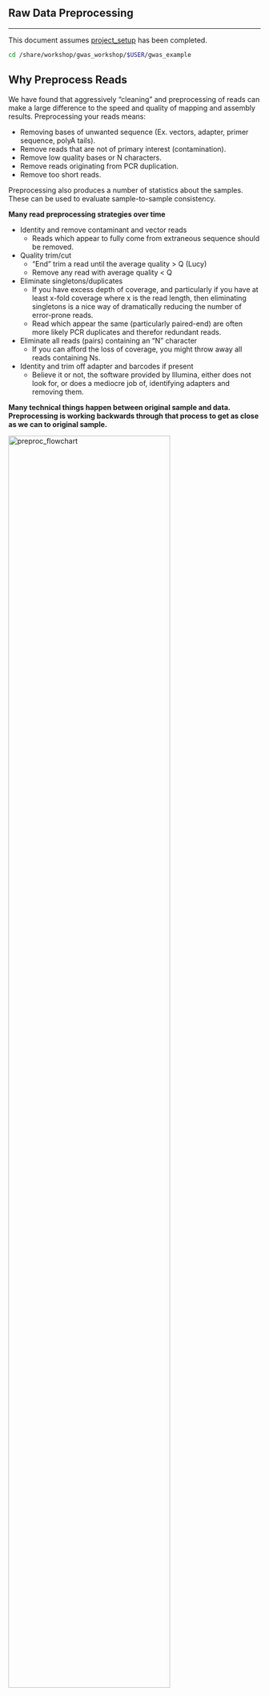 ## Raw Data Preprocessing
-------------------------------------------------------

This document assumes [project_setup](./project_setup.md) has been completed.

```bash
cd /share/workshop/gwas_workshop/$USER/gwas_example
```

## Why Preprocess Reads

We have found that aggressively “cleaning” and preprocessing of reads can make a large difference to the speed and quality of mapping and assembly results. Preprocessing your reads means:

  * Removing bases of unwanted sequence (Ex. vectors, adapter, primer sequence, polyA tails).
  * Remove reads that are not of primary interest (contamination).
  * Remove low quality bases or N characters.
  * Remove reads originating from PCR duplication.
  * Remove too short reads.

Preprocessing also produces a number of statistics about the samples. These can be used to evaluate sample-to-sample consistency.

**Many read preprocessing strategies over time**

* Identity and remove contaminant and vector reads
  * Reads which appear to fully come from extraneous sequence should be removed.
* Quality trim/cut
  * “End” trim a read until the average quality > Q (Lucy)
  * Remove any read with average quality < Q
* Eliminate singletons/duplicates
  * If you have excess depth of coverage, and particularly if you have at least x-fold coverage where x is the read length, then eliminating singletons is a nice way of dramatically reducing the number of error-prone reads.
  * Read which appear the same (particularly paired-end) are often more likely PCR duplicates and therefor redundant reads.
* Eliminate all reads (pairs) containing an “N” character
  * If you can afford the loss of coverage, you might throw away all reads containing Ns.
* Identity and trim off adapter and barcodes if present
  * Believe it or not, the software provided by Illumina, either does not look for, or does a mediocre job of, identifying adapters and removing them.


**Many technical things happen between original sample and data. Preprocessing is working backwards through that process to get as close as we can to original sample.**

<img src="preproc_mm_figures/preproc_flowchart.png" alt="preproc_flowchart" width="80%"/>


In order to better understand and preprocess our data set (and to determine the types of problems we might encounter), it is a good idea to learn what type of library prep kit was used, and how it works.


1. Remove contaminants (at least PhiX).
1. Remove PCR duplicates.
1. Remove adapter sequences.
1. Trim sequences (5’ and 3’) by quality score (I like Q20)
1. Cleanup
  * Remove any reads that are less then the minimum length parameter
  * Produce preprocessing statistics


## HTStream Streamed Preprocessing of Sequence Data

HTStream is a suite of preprocessing applications for high throughput sequencing data (ex. Illumina). A fast C++ implementation, designed with discreet functionality that can be pipelined together using standard Unix piping.

Benefits Include:
  * No intermediate files, reducing storage footprint.
  * Reduced I/O, files are only read in and written out once to disk.
  * Handles both single end and paired end reads at the same time.
  * Applications process reads at the same time allowing for process parallelization.
  * Built on top of mature C++ Boost libraries to reduce bugs and memory leaks.
  * Designed following the philosophy of [Program Design in the UNIX Environment](https://onlinelibrary.wiley.com/doi/abs/10.1002/j.1538-7305.1984.tb00055.x).
  * Works with native Unix/Linux applications such as grep/sed/awk etc.
  * Can build a custom preprocessing pipeline to fit the specific expectation of the data.
  * A single JSON output per sample detailing the preprocessing statistics from each application.

HTStream achieves these benefits by using a tab delimited intermediate format that allows for streaming from application to application. This streaming creates some awesome efficiencies when preprocessing HTS data and makes it fully interoperable with other standard Linux tools.

#### A traditional preprocessing pipeline:

<img src="preproc_mm_figures/typical_pipeline.png" alt="typical_pipeline" width="80%"/>


#### An HTStream preprocessing pipline:
<img src="preproc_mm_figures/htstream_pipeline.png" alt="typical_pipeline" width="80%"/>


This approach also uses significantly less storage as there are no intermediate files. HTStream can do this by streaming a tab-delimited format called tab6.

Single end reads are 3 columns:

`read1id  read1seq  read1qual`

Paired end reads are 6 columns:

`read1id  read1seq  read1qual  read2id  read2seq  read2qual`


### HTStream applications

HTStream includes the following applications:

hts_AdapterTrimmer: Identify and remove adapter sequences.  
hts_CutTrim: Discreet 5' and/or 3' basepair trimming.  
hts_LengthFilter: Remove reads outside of min and/or max length.  
hts_NTrimmer: Extract the longest subsequence with no Ns.    
hts_Overlapper: Overlap paired end reads, removing adapters when present.  
hts_PolyATTrim: Identify and remove polyA/T sequence.  
hts_Primers: Identify and optionally remove 5' and/or 3' primer sequence.  
hts_QWindowTrim: 5' and/or 3' quality score base trimming using windows.  
hts_SeqScreener: Identify and remove/keep/count contaminants (default phiX).  
hts_Stats: Compute read stats.  
hts_SuperDeduper: Identify and remove PCR duplicates.  

The source code and pre-compiled binaries for Linux can be downloaded and installed [from the GitHub repository](https://github.com/s4hts/HTStream).

HTStream is also available on [Bioconda](https://bioconda.github.io/), and there is even an image on [Docker Hub](https://hub.docker.com/r/dzs74/htstream).

HTStream was designed to be extensible. We continue to add new preprocessing routines and welcome contributions from collaborators.

If you encounter any bugs or have suggestions for improvement, please post them to [issues](https://github.com/s4hts/HTStream/issues).

--------

# HTStream tutorial


### <font color='red'> Start Group Exercise 1: </font>

## Running HTStream

Let's run the first step of our HTStream preprocessing pipeline, which is always to gather basic stats on the read files. For now, we're only going to run one sample through the pipeline.

When building a new pipeline, it is almost always a good idea to use a small subset of the data in order to speed up development. A small sample of reads will take seconds to process and help you identify problems that may have only been apparent after hours of waiting for the full data set to process.


1. Let's start by first taking a small subsample of reads, so that our trial run through the pipeline goes really quickly.

    ```bash
    cd /share/workshop/gwas_workshop/$USER/gwas_example
    mkdir HTS_testing
    cd HTS_testing
    ```

    Then create a small dataset.

    ```bash
    zcat ../00-RawData/SL378587_S1_L001_R1_001.fastq.gz | head -4000 | gzip > SL378587_subset_R1.fastq.gz
    zcat ../00-RawData/SL378587_S1_L001_R2_001.fastq.gz | head -4000 | gzip > SL378587_subset_R2.fastq.gz
    ls -l
    ```

    So we ```zcat``` (uncompress and send to stdout), pipe ```|```  to ```head``` (param -4000) then pipe to ```gzip``` to recompress and name our files subset.

    * *How many reads are we going to analyze in our subset?*

1. Now we'll run our first preprocessing step ```hts_Stats```, first loading the module and then looking at help.

    ```bash
    cd /share/workshop/gwas_workshop/$USER/gwas_example/HTS_testing
    module load htstream
    hts_Stats --help
    ```

   <div class="output">jli@barbera:/share/workshop/gwas_workshop/jli/gwas_example$ hts_Stats --help
   HTStream <https://github.com/s4hts/HTStream> application: hts_Stats
   Version: v1.3.3
   The hts_Stats app produce basic statistics about the reads in a dataset.
     Including the basepair composition and number of bases Q30.
   
    Standard Options:
      -v [ --version ]                      Version print
      -h [ --help ]                         Prints help documentation
      -N [ --notes ] arg                    Notes for the stats JSON
      -L [ --stats-file ] arg (=stats.json)  Write to stats file name
      -A [ --append-stats-file ] arg        Append to stats file name
    
    Input Options [default: tab6 format on stdin]:
      -1 [ --read1-input ] arg              Read 1 paired end fastq input <space 
                                            separated for multiple files>
      -2 [ --read2-input ] arg              Read 2 paired end fastq input <space 
                                            separated for multiple files>
      -U [ --singleend-input ] arg          Single end read fastq input <space 
                                            separated for multiple files>
      -I [ --interleaved-input ] arg        Interleaved fastq input <space 
                                            separated for multiple files>
      -T [ --tab-input ] arg                Tab-delimited (tab6) input <space 
                                            separated for multiple files>
    
    hts_Stats Output Options [default: tab6 format to stdout]:
      -F [ --force ]                        Forces overwrite of files
      -u [ --uncompressed ]                 Output uncompressed (not gzipped) files
      -f [ --fastq-output ] arg             Output to Fastq files <PE AND/OR SE 
                                            files>
      -i [ --interleaved-output ] arg       Output to interleaved fastq files 
                                            <INTERLEAVED PE AND/OR SE files>
      -t [ --tab-output ] arg               Output to tab-delimited (tab6) file
      -z [ --unmapped-output ] arg          Output to unmapped sam file
    
    Application Specific Options:
    
    </div>  

* *What version of hts_Stats is loaded?*


1. Now lets run ```hts_Stats``` and look at the output.

    ```bash
    hts_Stats -1 SL378587_subset_R1.fastq.gz \
              -2 SL378587_subset_R2.fastq.gz \
              -L SL378587.stats.json -f SL378587.stats
    ```

    * *What parameters did we use? What do they do?*


    ```bash
    ls -lah
    ```

    <div class="output">total 400K
    drwxrwsr-x 2 jli workshop   7 Jul 12 15:19 .
    drwxrwsr-x 9 jli workshop  11 Jul 12 15:16 ..
    -rw-rw-r-- 1 jli workshop 53K Jul 12 15:19 SL378587.stats.json
    -rw-rw-r-- 1 jli workshop 68K Jul 12 15:19 SL378587.stats_R1.fastq.gz
    -rw-rw-r-- 1 jli workshop 73K Jul 12 15:19 SL378587.stats_R2.fastq.gz
    -rw-rw-r-- 1 jli workshop 68K Jul 12 15:17 SL378587_subset_R1.fastq.gz
    -rw-rw-r-- 1 jli workshop 73K Jul 12 15:17 SL378587_subset_R2.fastq.gz
    </div>

    * *Which files were generated from hts\_Stats?*
    * *Did stats change any of the data (are the contents of SL378587.stats_R1.fastq.gz identical to SL378587_subset_R1.fastq.gz)?*

1. Lets look at the file **SL378587.stats.json**

    ```bash
    less -S SL378587.stats.json
    ```

    The logs generated by htstream are in [JSON](https://en.wikipedia.org/wiki/JSON) format, like a database format but meant to be readable.


1. Run ```hts_SeqScreener``` to remove PhiX contamination.

    ```bash
    hts_SeqScreener -1 SL378587_subset_R1.fastq.gz \
                    -2 SL378587_subset_R2.fastq.gz \
                    -L SL378587.SeqScreener.json -f SL378587.SeqScreener
    ```

    * *Which files were generated from hts\_SeqScreener?*

    * *Take look at the file SL378587.SeqScreener.json*

    * *How many reads were identified as PhiX contamination?*

    * *What fraction of reads were identified as PhiX, do you think cleanup worked well for this sample?*

### Getting more advanced: Streaming multiple applications together

1. Lets try it out. First run hts_Stats and then hts_SeqScreener in a streamed fashion.

    ```bash
    cd /share/workshop/gwas_workshop/$USER/gwas_example/HTS_testing

    hts_Stats -1 SL378587_subset_R1.fastq.gz \
              -2 SL378587_subset_R2.fastq.gz \
              -L SL378587.streamed.json |
    hts_SeqScreener -A SL378587.streamed.json \
              -f SL378587.streamed
    ```

    Note the pipe, ```|```, between the two applications!

    **Questions**
    * *What new parameters did we use here?*

    * *What parameter is SeqScreener using that specifies how reads are input?*

    * *Look at the file SL378587.streamed.json*

        * *Can you find the section for each program?*

        * *Were the programs run in the order you expected?*

    * *hts_SeqScreener will screen out PhiX reads by default.

### <font color='red'> Stop Group Exercise 1 </font>

--------

## A DNA preprocessing pipeline

1. hts_Stats: get stats on *input* raw reads
1. hts_SeqScreener: screen out (remove) phiX
1. hts_SuperDeduper: identify and remove PCR duplicates
1. hts_AdapterTrimmer: identify and remove adapter sequence
1. hts_QWindowTrim: remove poor quality bases
1. hts_NTrimmer: trim to remove any remaining N characters
1. hts_LengthFilter: use to remove all reads < 50bp
1. hts_Stats: get stats on *output* cleaned reads

------

### Why screen for phiX?

[PhiX Control v3](https://www.illumina.com/products/by-type/sequencing-kits/cluster-gen-sequencing-reagents/phix-control-v3.html) is a common control in Illumina runs, and facilities may not tell you if/when PhiX has been spiked in. Since it does not have a barcode, in theory should not be in your data.

However:
* When we know PhiX has been spiked in, we find sequence every time.
    * [update] When dual matched barcodes are used, then almost zero phiX reads can be identified.
* When we know that PhiX has not been spiked in, we rarely find matching sequence.

For variant analysis (any mapping based technique) it is not critical to remove, but for sequence assembly it is (and will often assemble into a full-length PhiX genome). Unless you are sequencing PhiX, it is noise, so its better safe than sorry to screen for it every time.

------

### Removing PCR duplicates with hts_SuperDeduper.

Removing duplicates is standard practice in variant analysis. It tells you alot about the original complexity of each sample and potential impact of sequencing depth.

**However, I would never do PCR duplicate removal on single-end reads**
<img src="preproc_mm_figures/SD_eval.png" alt="SD_eval" width="80%"/>

Super Deduper only uses a small portion of the reads to identify duplicates.
<img src="preproc_mm_figures/SD_performance.png" alt="SD_performance" width="80%"/>

We calculated the Youden Index for every combination tested and the point that acquired the highest index value (as compared to Picard MarkDuplicates) occurred at a start position of 5bp and a length of 10bps (20bp total over both reads).

------

### Adapter trimming by overlapping reads.

Consider the three scenarios below

**Insert size > length of the number of cycles**

<img src="preproc_mm_figures/overlap_pairs.png" alt="overlap_pairs" width="80%"/>

hts_AdapterTrimmer product: original pairs

hts_Overlapper product: original pairs

**Insert size < length of the number of cycles (10bp min)**

<img src="preproc_mm_figures/overlap_single.png" alt="overlap_single" width="80%"/>

hts_AdapterTrimmer product: original pairs

hts_Overlapper product: extended, single

**Insert size < length of the read length**

<img src="preproc_mm_figures/overlap_adapter.png" alt="overlap_adapter" width="80%"/>

hts_AdapterTrimmer product: adapter trimmed, pairs

hts_Overlapper product: adapter trimmed, single

Both hts_AdapterTrimmer and hts_Overlapper employ this principle to identify and remove adapters for paired-end reads. For paired-end reads the difference between the two are the output, as overlapper produces single-end reads when the pairs overlap and adapter trimmer keeps the paired end format. For single-end reads, adapter trimmer identifies and removes adapters by looking for the adapter sequence, where overlapper just ignores single-end reads (nothing to overlap).


### You can do a quick check for evidence of Illumina sequencing adapters using basic Linux commnads

Remember that Illumina reads must have P5 and P7 adapters and generally look like this (in R1 orientation):

```code
P5---Index-Read1primer-------INSERT-------Read2primer--index--P7(rc)
                     |---R1 starts here-->
```

This sequence is P7(rc): **ATCTCGTATGCCGTCTTCTGCTTG**. It should present in any R1 that contains a full-length adapter sequence. It is easy to search for this sequence using zcat and grep:

```bash
cd /share/workshop/gwas_workshop/$USER/gwas_example/HTS_testing
zcat SL378587_subset_R1.fastq.gz | grep TCTCGTATGCCGTCTTCTGCTTG
```

----

### Q-window trimming

As a sequencing run progresses the quality scores tend to get worse. Quality scores are essentially a guess about the accuracy of a base call, so it is common to trim of the worst quality bases.

<img src="preproc_mm_figures/Qwindowtrim.png" alt="Qwindowtrim" width="80%"/>

This is how reads commonly look, they start at "good" quality, increase to "excellent" and degrade to "poor", with R2 always looking worse (except when they don't) than R1 and get worse as the number of cycles increases.

hts_QWindowTrim trims 5' and/or 3' end of the sequence using a windowing (average quality in window) approach.

----

### N Trimming

Bases that cannot be called are assigned an "N" by the Illumina base caller. These can be a problem for some applications, but most read mappers and quantification strategies should not be impacted unless N's are frequent. By default, hts_NTrimmer will return the longest sequence that contains no Ns, but can also be configured to discard any reads containing Ns as well.

----
### Lets put it all together

### <font color='red'> Start Group Exercise 2 </font>

--------

```bash
cd /share/workshop/gwas_workshop/$USER/gwas_example/HTS_testing

hts_Stats -L SL378587_htsStats.json -N "initial stats" \
    -1 SL378587_subset_R1.fastq.gz \
    -2 SL378587_subset_R2.fastq.gz | \
hts_SeqScreener -A SL378587_htsStats.json -N "screen phix" | \
hts_SuperDeduper -A SL378587_htsStats.json -N "remove PCR duplicates" | \
hts_AdapterTrimmer -A SL378587_htsStats.json -N "trim adapters" | \
hts_QWindowTrim -A SL378587_htsStats.json -N "quality trim the ends of reads" | \
hts_NTrimmer -A SL378587_htsStats.json -N "remove any remaining 'N' characters" | \
hts_LengthFilter -A SL378587_htsStats.json -N "remove reads < 50bp" \
    -n -m 50 | \
hts_Stats -A SL378587_htsStats.json -N "final stats" \
    -f SL378587.htstream
```

Note the patterns:
* In the first routine we use -1 and -2 to specify the original reads.
* In the final routine -f fastq prefix to write out new preprocessed reads.
* For the log, we specify -L in the first app to write out to a new log, and then use -A for the second routine onward to append log output, generating a single log file at the end.
* All other parameters are algorithm specific, can review using --help

**Questions**
* *Review the final json output, how many reads do we have left?*

* *Confirm that number by counting the number of reads in the final output files.*

* *How many reads had adapters that were cut off?*

* *How many PCR duplicates were there?*

* *Anything else interesting?*

## Run HTStream on the Project.

We can now run the preprocessing routine across all samples on the real data using a SLURM script, [hts_preproc.slurm](../software_scripts/scripts/hts_preproc.slurm), that we should take a look at now.

```bash
cd /share/workshop/gwas_workshop/$USER/gwas_example  # We'll run this from the main directory
wget https://ucdavis-bioinformatics-training.github.io/2021-July-Genome-Wide-Association-Studies/software_scripts/scripts/hts_preproc.slurm
less hts_preproc.slurm
```

When you are done, type "q" to exit.

<div class="script">
#!/bin/bash

#SBATCH --nodes=1
#SBATCH --ntasks=9
#SBATCH --time=60:00
#SBATCH --mem=4000 # Memory pool for all cores (see also --mem-per-cpu)
#SBATCH --partition=production
#SBATCH --array=1-3
#SBATCH --output=slurmout/htstream_%A_%a.out # File to which STDOUT will be written
#SBATCH --error=slurmout/htstream_%A_%a.err # File to which STDERR will be written

start=`date +%s`
echo $HOSTNAME
echo "My SLURM_ARRAY_TASK_ID: " $SLURM_ARRAY_TASK_ID
aklog

sample=`sed "${SLURM_ARRAY_TASK_ID}q;d" samples.txt`
echo "SAMPLE: ${sample}"

outpath="/share/workshop/gwas_workshop/$USER/01-HTS_Preproc"
echo "OUTPUT DIR: ${outpath}"
[[ -d ${outpath} ]] || mkdir -p ${outpath}
[[ -d ${outpath}/${sample} ]] || mkdir -p ${outpath}/${sample}


module load htstream

call="hts_Stats -N 'RawReads stats' -L ${outpath}/${sample}/${sample}_htsStats.json -1 ../00-RawData/${sample}_*R1* -2 ../00-RawData/${sample}_*R2* | \
      hts_SeqScreener -N 'screen phix' -A ${outpath}/${sample}/${sample}_htsStats.json | \
      hts_SuperDeduper -N 'remove PCR duplicates' -e 2000 -A ${outpath}/${sample}/${sample}_htsStats.json | \
      hts_AdapterTrimmer -N 'trim adapters' -A ${outpath}/${sample}/${sample}_htsStats.json | \
      hts_QWindowTrim -N 'trim low qulity bases from ends of reads' -A ${outpath}/${sample}/${sample}_htsStats.json | \
      hts_NTrimmer -N 'remove any remanining N characters' -A ${outpath}/${sample}/${sample}_htsStats.json | \
      hts_LengthFilter -N 'remove reads < 50bp' -m 50 -n -A ${outpath}/${sample}/${sample}_htsStats.json | \
      hts_Stats -N 'final stats' -A ${outpath}/${sample}/${sample}_htsStats.json -f ${outpath}/${sample}/${sample}.htstream"

echo $call
eval $call

end=`date +%s`
runtime=$((end-start))
echo $runtime
</div>


Double check to make sure that slurmout and 01-HTS_Preproc directories have been created for output, then after looking at the script, let's run it.

```bash
cd /share/workshop/gwas_workshop/$USER/gwas_example
mkdir -p slurmout  # -p tells mkdir not to complain if the directory already exists
mkdir -p 01-HTS_Preproc
sbatch -J hts.${USER} hts_preproc.slurm  # moment of truth!
```

We can watch the progress of our task array using the 'squeue' command. Takes about 30 minutes to process each sample.

```bash
squeue -u $USER  # use your username
```

### <font color='red'> End Group Exercise 2 </font>

## Quality Assurance - Preprocessing statistics as QA/QC.

Beyond generating "better" data for downstream analysis, cleaning statistics also give you an idea as to the original quality and complexity of the sample, library generation, and sequencing quality.

This can help inform you of how you might change your procedures in the future, either sample preparation, or in library preparation.

I’ve found it best to perform QA/QC on both the run as a whole (poor samples can affect other samples) and on the samples themselves as they compare to other samples (BE CONSISTENT).

Reports such as Basespace for Illumina, are great ways to evaluate the run as a whole, the sequencing provider usually does this for you.
PCA/MDS plots of the preprocessing summary are a great way to look for technical bias across your experiment. Poor quality samples often appear as outliers on the MDS plot and can ethically be removed due to identified technical issues.


### <font color='red'> Begin Group Exercise 3 </font>

1. Let's make sure that all jobs completed successfully.

    First check all the "htstream_\*.out" and "htstream_\*.err" files:

    ```bash
    cd /share/workshop/gwas_workshop/$USER/gwas_example
    cat slurmout/htstream_*.out
    ```

    Look through the output and make sure you don't see any errors. Now do the same for the err files:

    ```bash
    cat slurmout/htstream_*.err
    ```

    Also, check the output files. First check the number of forward and reverse output files (should be 22 each):

    ```bash
    cd 01-HTS_Preproc
    ls */*R1* | wc -l
    ls */*R2* | wc -l
    ```

    *Did you get the answer you expected, why or why not?*


    Check the sizes of the files as well. Make sure there are no zero or near-zero size files and also make sure that the size of the files are in the same ballpark as each other:

    ```bash
    ls -lh *

    du -sh *
    ```

    **IF for some reason HTStream didn't finish, the files are corrupted or you missed the session, please let one of us know and we will help. You can also copy over the HTStream output.**

    ```bash
    cp -r /share/biocore/workshops/2020_mRNAseq_July/01-HTS_Preproc /share/workshop/gwas_workshop/$USER/gwas_example/.
    ```

1. Let's take a look at the differences in adapter content between the input and output files. First look at the input file:

    ```bash
    cd /share/workshop/gwas_workshop/$USER/gwas_example
    zless 00-RawData/SL378587_S1_L001_R1_001.fastq.gz
    ```

    Let's search for the adapter sequence. Type '/' (a forward slash), and then type **AGATCGGAAGAGCACACGTCTGAACTCCAGTCAC** (the first part of the forward adapter). Press Enter. This will search for the sequence in the file and highlight each time it is found. You can now type "n" to cycle through the places where it is found. When you are done, type "q" to exit.

    Now look at the output file:

    ```bash
    zless 01-HTS_Preproc/SL378587/SL378587.htstream_R1.fastq.gz
    ```

    If you scroll through the data (using the spacebar), you will see that some of the sequences have been trimmed. Now, try searching for **AGATCGGAAGAGCACACGTCTGAACTCCAGTCAC** again. You shouldn't find it (adapters were trimmed remember), but rarely is anything perfect. You may need to use Control-C to get out of the search and then "q" to exit the 'less' screen.

    Lets grep for the sequence and get an idea of where it occurs in the raw sequences:

    ```bash
    zcat  00-RawData/SL378587_S1_L001_R1_001.fastq.gz | grep --color=auto  AGATCGGAAGAGCACACGTCTGAACTCCAGTCAC
    ```

    * *What do you observe? Are these sequences useful for analysis?*

    ```bash
    zcat  01-HTS_Preproc/SL378587/SL378587.htstream_R1.fastq.gz | grep --color=auto  AGATCGGAAGAGCACACGTCTGAACTCCAGTCAC
    ```


    Lets grep for the sequence and count occurrences

    ```bash
    zcat  00-RawData/SL378587_S1_L001_R1_001.fastq.gz | grep AGATCGGAAGAGCACACGTCTGAACTCCAGTCAC | wc -l
    zcat  01-HTS_Preproc/SL378587/SL378587.htstream_R1.fastq.gz | grep AGATCGGAAGAGCACACGTCTGAACTCCAGTCAC | wc -l
    ```

    * *What is the reduction in adapters found?*

    * *How could you modify the cleaning pipeline in order to remove the remaining sequences?*



--------
## A MultiQC report for HTStream JSON files


Finally lets use [MultiQC](https://multiqc.info/) to generate a summary of our output. Currently MultiQC support for HTStream is in development by Bradley Jenner, and has not been included in the official MultiQC package. If you'd like to try it on your own data, you can find a copy here [https://github.com/s4hts/MultiQC](https://github.com/s4hts/MultiQC).

```bash
## Run multiqc to collect statistics and create a report:
cd /share/workshop/gwas_workshop/$USER/gwas_example
module load multiqc/htstream.dev0
mkdir -p 02-HTS_multiqc_report
multiqc -i HTSMultiQC-cleaning-report -o 02-HTS_multiqc_report ./01-HTS_Preproc
```

Transfer HTSMultiQC-cleaning-report_multiqc_report.html to your computer and open it in a web browser.


Or in case of emergency, download this copy: [HTSMultiQC-cleaning-report_multiqc_report.html](../datasets/HTSMultiQC-cleaning-report_multiqc_report.html)

### <font color='red'> End Group Exercise 3 </font>


